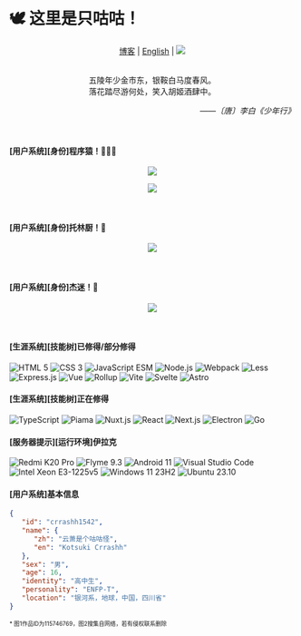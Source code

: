 # 🕊️ 这里是只咕咕！
  
<p align="center">
   <a href="https://blog.crrashh.com">博客</a> | 
   <a href="./README.en.md">English</a> |
  <img src="https://komarev.com/ghpvc/?username=crrashh1542&label=Profile%20views&color=0e75b6&style=flat&color=green&logo=github" />
</p><br/>

<div align="center">五陵年少金市东，银鞍白马度春风。</div>
<div align="center">落花踏尽游何处，笑入胡姬酒肆中。</div>
<p align="right"><i>——〔唐〕李白《少年行》</i></p><br />

#### [用户系统][身份]程序猿！👨🏻‍💻
<p align="center">
   <img src="https://github-readme-streak-stats.herokuapp.com/?user=crrashh1542"/>
</p>
<p align="center">
  <img src="https://github-readme-stats.vercel.app/api?username=crrashh1542&show_icons=true&icon_color=CE1D2D&text_color=718096&bg_color=00000000&show=reviews,prs_merged,prs_merged_percentage&locale=cn"/>
</p><br/>

#### [用户系统][身份]托林厨！🥰
<p align="center">
  <img src="https://i.cdn.crrashh.com/2024/0209/5d14acea-7dfb-dd99-11a3-d0f2c34129c4.jpg" />
</p><br/>

#### [用户系统][身份]杰迷！🤠
<p align="center">
  <img src="https://i.cdn.crrashh.com/2024/0209/c9d7eaba-b348-4ad4-b45c-0d1e98b023af.jpg"/>
</p><br/>

#### [生涯系统][技能树]已修得/部分修得
![HTML 5](https://img.shields.io/badge/-HTML5-e45127?style=flat-square&logo=html5&logoColor=white)
![CSS 3](https://img.shields.io/badge/-CSS3-339bd4?style=flat-square&logo=css3&logoColor=white)
![JavaScript ESM](https://img.shields.io/badge/-JavaScript%20ESModule-f7df1e?style=flat-square&logo=javascript&logoColor=white)
![Node.js](https://img.shields.io/badge/-NodeJS-339933?style=flat-square&logo=node.js&logoColor=white)
![Webpack](https://img.shields.io/badge/-Webpack-8dd6f9?style=flat-square&logo=webpack&logoColor=white)
![Less](https://img.shields.io/badge/-Less-1d365d?style=flat-square&logo=less&logoColor=white)
![Express.js](https://img.shields.io/badge/-Express.js-eeeeee?style=flat-square&logo=express&logoColor=black)
![Vue](https://img.shields.io/badge/-Vue-4fc08d?style=flat-square&logo=vue.js&logoColor=white)
![Rollup](https://img.shields.io/badge/-Rollup-ff3334?style=flat-square&logo=rollup.js&logoColor=white)
![Vite](https://img.shields.io/badge/-Vite-646cff?style=flat-square&logo=vite&logoColor=white)
![Svelte](https://img.shields.io/badge/-Svelte-ff3e00?style=flat-square&logo=svelte&logoColor=white)
![Astro](https://img.shields.io/badge/-Astro-000000?style=flat-square&logo=astro&logoColor=white)
  
#### [生涯系统][技能树]正在修得
![TypeScript](https://img.shields.io/badge/-TypeScript-3178c6?style=flat-square&logo=typescript&logoColor=white)
![Piama](https://img.shields.io/badge/-Piama-4fc08d?style=flat-square&logo=vue.js&logoColor=white)
![Nuxt.js](https://img.shields.io/badge/-Nuxt.js-4fc08d?style=flat-square&logo=nuxt.js&logoColor=white)
![React](https://img.shields.io/badge/-React-61dafb?style=flat-square&logo=react&logoColor=white)
![Next.js](https://img.shields.io/badge/-Next.js-000000?style=flat-square&logo=next.js&logoColor=white)
![Electron](https://img.shields.io/badge/-Electron-2f3242?style=flat-square&logo=electron&logoColor=white)
![Go](https://img.shields.io/badge/-Go-73cddd?style=flat-square&logo=go&logoColor=white)

#### [服务器提示][运行环境]伊拉克
![Redmi K20 Pro](https://img.shields.io/badge/Redmi%20K20%20Pro-ec6617?style=flat-square&logo=xiaomi&logoColor=ffffff)
![Flyme 9.3](https://img.shields.io/badge/Flyme%209.3-00c7fd?style=flat-square&logo=meizu&logoColor=ffffff)
![Android 11](https://img.shields.io/badge/Android%2011-3ddc84?style=flat-square&logo=android&logoColor=ffffff)
![Visual Studio Code](https://img.shields.io/badge/Visual%20Studio%20Code-23a9f1?style=flat-square&logo=visualstudiocode&logoColor=ffffff)
![Intel Xeon E3-1225v5](https://img.shields.io/badge/Intel%20Xeon%20E3%201225v5-00c7fd?style=flat-square&logo=intel&logoColor=ffffff)
![Windows 11 23H2](https://img.shields.io/badge/Windows%2011%2023H2-0e7fcf?style=flat-square&logo=windows&logoColor=ffffff)
![Ubuntu 23.10](https://img.shields.io/badge/Ubuntu%2023.10-e95420?style=flat-square&logo=ubuntu&logoColor=ffffff)

#### [用户系统]基本信息
```json
{
   "id": "crrashh1542",
   "name": {
      "zh": "云萧是个咕咕怪",
      "en": "Kotsuki Crrashh"
   },
   "sex": "男",
   "age": 16,
   "identity": "高中生",
   "personality": "ENFP-T",
   "location": "银河系，地球，中国，四川省"
}
```

<font size="1">* 图1作品ID为115746769，图2搜集自网络，若有侵权联系删除</font>
